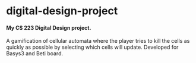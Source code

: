 # digital-design-project
#### My CS 223 Digital Design project. 
 
 A gamification of cellular automata where the player tries to kill the cells as quickly as possible by selecting which cells will update. Developed for Basys3 and Beti board.
